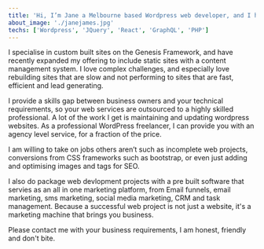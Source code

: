 ```yaml
---
title: 'Hi, I’m Jane a Melbourne based Wordpress web developer, and I help businesses like yours build, modify and launch websites without stress.'
about_image: './janejames.jpg'
techs: ['Wordpress', 'JQuery', 'React', 'GraphQL', 'PHP']
---
```


I specialise in custom built sites on the Genesis Framework, and have recently expanded my offering to include static sites with a content management system. I love complex challenges, and especially love rebuilding sites that are slow and not performing to sites that are fast, efficient and lead generating.

I provide a skills gap between business owners and your technical requirements, so your web services are outsourced to a highly skilled professional. A lot of the work I get is maintaining and updating wordpress websites. As a professional WordPress freelancer, I can provide you with an agency level service, for a fraction of the price.

I am willing to take on jobs others aren’t such as incomplete web projects, conversions from CSS frameworks such as bootstrap, or even just adding and optimising images and tags for SEO.

I also do package web devlopment projects with a pre built software that servies as an all in one marketing platform, from Email funnels, email marketing, sms marketing, social media marketing, CRM and task management. Because a successful web project is not just a website, it's a marketing machine that brings you business. 

Please contact me with your business requirements, I am honest, friendly and don't bite.
